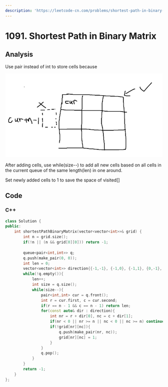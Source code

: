 ```yaml
---
description: 'https://leetcode-cn.com/problems/shortest-path-in-binary-matrix/'
---
```


# 1091. Shortest Path in Binary Matrix

## Analysis

Use pair instead of int to store cells because 

![](../../.gitbook/assets/image%20%2812%29.png)

After adding cells, use while\(size--\) to add all new cells based on all cells in the current queue of the same length\(len\) in one around.

Set newly added cells to 1 to save the space of visited\[\]

## Code

### C++ 

```cpp
class Solution {
public:
    int shortestPathBinaryMatrix(vector<vector<int>>& grid) {
        int n = grid.size();
        if(!n || (n && grid[0][0])) return -1;

        queue<pair<int,int>> q;
        q.push(make_pair(0, 0));
        int len = 0;
        vector<vector<int>> direction{{-1,-1}, {-1,0}, {-1,1}, {0,-1}, {0,1}, {1,-1}, {1,0}, {1,1}};
        while(!q.empty()){
            len++;
            int size = q.size();
            while(size--){
                pair<int,int> cur = q.front();
                int r = cur.first, c = cur.second;
                if(r == n - 1 && c == n - 1) return len;
                for(const auto& dir : direction){
                    int nr = r + dir[0], nc = c + dir[1];
                    if(nr < 0 || nr >= n || nc < 0 || nc >= n) continue;
                    if(!grid[nr][nc]){
                        q.push(make_pair(nr, nc));
                        grid[nr][nc] = 1;
                    }
                }
                q.pop();
            }
        }
        return -1;
    }
};
```


